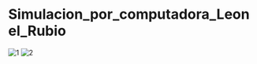 # Simulacion_por_computadora_Leonel_Rubio
![1](https://github.com/Hangara/Simulacion_por_computadora_Leonel_Rubio/assets/81195386/361cc6bd-6505-47f3-afd8-6d8e4013ce58)
![2](https://github.com/Hangara/Simulacion_por_computadora_Leonel_Rubio/assets/81195386/4614b362-044e-4cbb-ba51-6a628c7f011f)

